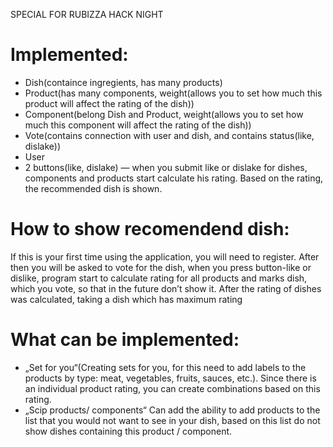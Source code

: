 SPECIAL FOR RUBIZZA HACK NIGHT
# Implemented:
- Dish(containce ingregients, has many products)  
- Product(has many components, weight(allows you to set how much this product will affect the rating of the dish))
- Component(belong Dish and Product, weight(allows you to set how much this component will affect the rating of the dish))
- Vote(contains connection with user and dish, and contains status(like, dislake))
- User
- 2 buttons(like, dislake) — when you submit like or dislake for dishes, components and products  start calculate his rating. Based on the rating, the recommended dish is shown.
	
 # How to show recomendend dish:
If this is your first time using the application, you will need to register. After then you will be asked to vote for the dish, when you press button-like or dislike, program start to calculate rating for all products and marks dish, which you vote, so that in the future don’t show it. After the rating of dishes was calculated, taking a dish which has maximum rating

# What can be implemented:
* „Set for you“(Creating sets for you, for this need to add labels to the products by type: meat, vegetables, fruits, sauces, etc.). Since there is an individual product rating, you can create combinations based on this rating.
* „Scip products/ components“  Сan add the ability to add products to the list that you would not want to see in your dish, based on this list do not show dishes containing this product / component.
